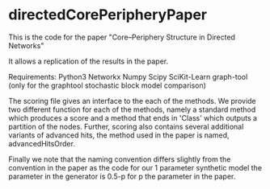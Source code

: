 # directedCorePeripheryPaper

This is the code for the paper "Core–Periphery Structure in Directed Networks"

It allows a replication of the results in the paper. 

Requirements:
  Python3
  Networkx
  Numpy
  Scipy
  SciKit-Learn
  graph-tool (only for the graphtool stochastic block model comparison)

The scoring file gives an interface to the each of the methods. We provide two different function for each of the methods, namely a standard method which produces a score and a method that ends in 'Class' which outputs a partition of the nodes.
Further, scoring also contains several additional variants of advanced hits, the method used in the paper is named, advancedHitsOrder.

Finally we note that the naming convention differs slightly from the convention in the paper as the code for our 1 parameter synthetic model the parameter in the generator is 0.5-p for p the parameter in the paper.

